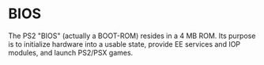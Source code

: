 # BIOS

The PS2 "BIOS" (actually a BOOT-ROM) resides in a 4 MB ROM. Its purpose is to initialize hardware into a usable state, provide EE services and IOP modules, and launch PS2/PSX games.
